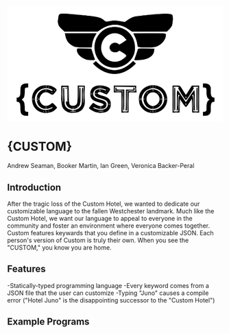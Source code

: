 ![](https://github.com/Booker-M/Custom/blob/main/logo/Custom.png?raw=true)

# {CUSTOM}
Andrew Seaman, Booker Martin, Ian Green, Veronica Backer-Peral

## Introduction
After the tragic loss of the Custom Hotel, we wanted to dedicate our customizable language to the fallen Westchester landmark. Much like the Custom Hotel, we want our language to appeal to everyone in the community and foster an environment where everyone comes together. Custom features keywards that you define in a customizable JSON. Each person's version of Custom is truly their own. When you see the "CUSTOM," you know you are home.

## Features
-Statically-typed programming language
-Every keyword comes from a JSON file that the user can customize
-Typing "Juno" causes a compile error ("Hotel Juno" is the disappointing successor to the "Custom Hotel")

## Example Programs
